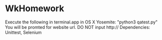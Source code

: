 # WkHomework
Execute the following in terminal.app in OS X Yosemite: "python3 qatest.py"
You will be promted for website url.  DO NOT input http://
Dependencies: Unittest, Selenium
